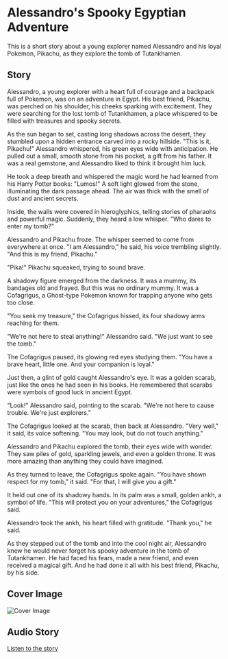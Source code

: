 # Alessandro's Spooky Egyptian Adventure

This is a short story about a young explorer named Alessandro and his loyal Pokemon, Pikachu, as they explore the tomb of Tutankhamen.

## Story

Alessandro, a young explorer with a heart full of courage and a backpack full of Pokemon, was on an adventure in Egypt. His best friend, Pikachu, was perched on his shoulder, his cheeks sparking with excitement. They were searching for the lost tomb of Tutankhamen, a place whispered to be filled with treasures and spooky secrets.

As the sun began to set, casting long shadows across the desert, they stumbled upon a hidden entrance carved into a rocky hillside. "This is it, Pikachu!" Alessandro whispered, his green eyes wide with anticipation. He pulled out a small, smooth stone from his pocket, a gift from his father. It was a real gemstone, and Alessandro liked to think it brought him luck.

He took a deep breath and whispered the magic word he had learned from his Harry Potter books: "Lumos!" A soft light glowed from the stone, illuminating the dark passage ahead. The air was thick with the smell of dust and ancient secrets.

Inside, the walls were covered in hieroglyphics, telling stories of pharaohs and powerful magic. Suddenly, they heard a low whisper. "Who dares to enter my tomb?"

Alessandro and Pikachu froze. The whisper seemed to come from everywhere at once. "I am Alessandro," he said, his voice trembling slightly. "And this is my friend, Pikachu."

"Pika!" Pikachu squeaked, trying to sound brave.

A shadowy figure emerged from the darkness. It was a mummy, its bandages old and frayed. But this was no ordinary mummy. It was a Cofagrigus, a Ghost-type Pokemon known for trapping anyone who gets too close.

"You seek my treasure," the Cofagrigus hissed, its four shadowy arms reaching for them.

"We're not here to steal anything!" Alessandro said. "We just want to see the tomb."

The Cofagrigus paused, its glowing red eyes studying them. "You have a brave heart, little one. And your companion is loyal."

Just then, a glint of gold caught Alessandro's eye. It was a golden scarab, just like the ones he had seen in his books. He remembered that scarabs were symbols of good luck in ancient Egypt.

"Look!" Alessandro said, pointing to the scarab. "We're not here to cause trouble. We're just explorers."

The Cofagrigus looked at the scarab, then back at Alessandro. "Very well," it said, its voice softening. "You may look, but do not touch anything."

Alessandro and Pikachu explored the tomb, their eyes wide with wonder. They saw piles of gold, sparkling jewels, and even a golden throne. It was more amazing than anything they could have imagined.

As they turned to leave, the Cofagrigus spoke again. "You have shown respect for my tomb," it said. "For that, I will give you a gift."

It held out one of its shadowy hands. In its palm was a small, golden ankh, a symbol of life. "This will protect you on your adventures," the Cofagrigus said.

Alessandro took the ankh, his heart filled with gratitude. "Thank you," he said.

As they stepped out of the tomb and into the cool night air, Alessandro knew he would never forget his spooky adventure in the tomb of Tutankhamen. He had faced his fears, made a new friend, and even received a magical gift. And he had done it all with his best friend, Pikachu, by his side.

## Cover Image

![Cover Image](imagen-imagen-3.0-generate-002-20250913-091047-0.png)

## Audio Story

[Listen to the story](story_en.wav)
